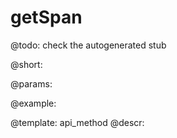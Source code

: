 getSpan
=============


@todo:
	check the autogenerated stub

@short:
	

@params:





@example:

@template:	api_method
@descr:

